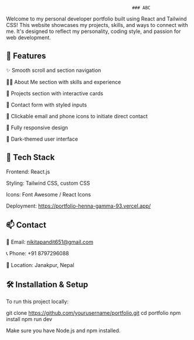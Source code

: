 
                                                    ### ABC
Welcome to my personal developer portfolio built using React and Tailwind CSS! This website showcases my projects, skills, and ways to connect with me. It's designed to reflect my personality, coding style, and passion for web development.

## 🚀 Features

✨ Smooth scroll and section navigation

🧑‍💻 About Me section with skills and experience

📁 Projects section with interactive cards

💬 Contact form with styled inputs

📍 Clickable email and phone icons to initiate direct contact

🎨 Fully responsive design

🌙 Dark-themed user interface

## 🔧 Tech Stack

Frontend: React.js

Styling: Tailwind CSS, custom CSS

Icons: Font Awesome / React Icons

Deployment: https://portfolio-henna-gamma-93.vercel.app/

## 📫 Contact

📧 Email: nikitapandit651@gmail.com

📞 Phone: +91 8797296088

📍 Location: Janakpur, Nepal

## 🛠️ Installation & Setup
To run this project locally:

git clone https://github.com/yourusername/portfolio.git
cd portfolio
npm install
npm run dev

Make sure you have Node.js and npm installed.

